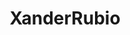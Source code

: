 ---
title: XanderRubio
github: https://github.com/XanderRubio
mode: dark
transition: 3.3s
score: 92.9
archetype:
- Animation
- Github Actions
- Little Bit of Everything
---